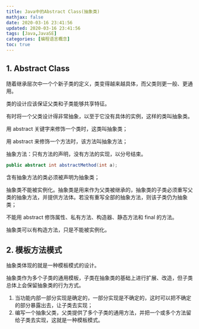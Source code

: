 ```yaml
---
title: Java中的Abstract Class(抽象类)
mathjax: false
date: 2020-03-16 23:41:56
updated: 2020-03-16 23:41:56
tags: [Java,JavaSE]
categories: [编程语言概念]
toc: true
---
```


## 1. Abstract Class

随着继承层次中一个个新子类的定义，类变得越来越具体，而父类则更一般、更通用。

类的设计应该保证父类和子类能够共享特征。

有时将一个父类设计得非常抽象，以至于它没有具体的实例，这样的类叫抽象类。

用 abstract 关键字来修饰一个类时，这类叫抽象类；

用 abstract 来修饰一个方法时，该方法叫抽象方法；

抽象方法：只有方法的声明，没有方法的实现，以分号结束。

```java
public abstract int abstractMethod(int a);
```

含有抽象方法的类必须被声明为抽象类；

抽象类不能被实例化。抽象类是用来作为父类被继承的，抽象类的子类必须重写父类的抽象方法，并提供方法体。若没有重写全部的抽象方法，则该子类仍为抽象类；

不能用 abstract 修饰属性、私有方法、构造器、静态方法和 final 的方法。

抽象类可以有构造方法，只是不能被实例化。

<!--more-->

## 2. 模板方法模式

抽象类体现的就是一种模板模式的设计。

抽象类作为多个子类的通用模板，子类在抽象类的基础上进行扩展、改造，但子类总体上会保留抽象类的行为方式。

1. 当功能内部一部分实现是确定的，一部分实现是不确定的，这时可以把不确定的部分暴露出去，让子类去实现；
2. 编写一个抽象父类，父类提供了多个子类的通用方法，并把一个或多个方法留给子类去实现，这就是一种模板模式。